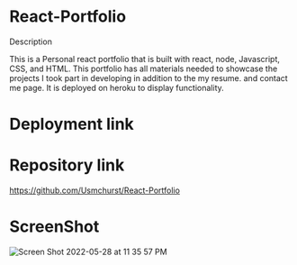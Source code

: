 # React-Portfolio

Description

This is a Personal react portfolio that is built with react, node, Javascript, CSS, and HTML. This portfolio 
has all materials needed to showcase the projects I took part in developing in addition to the my resume. and contact me page. It is deployed on heroku to display functionality. 

# Deployment link 



# Repository link

https://github.com/Usmchurst/React-Portfolio

# ScreenShot


![Screen Shot 2022-05-28 at 11 35 57 PM](https://user-images.githubusercontent.com/97471253/170888900-11f23dc1-d41b-493c-8b08-ba14fdd55295.png)
